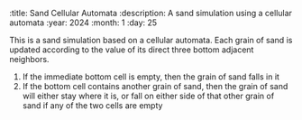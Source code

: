 :title: Sand Cellular Automata
:description: A sand simulation using a cellular automata
:year: 2024
:month: 1
:day: 25

This is a sand simulation based on a cellular automata. Each grain of sand is updated according to the value of its direct three bottom adjacent neighbors.

1. If the immediate bottom cell is empty, then the grain of sand falls in it
2. If the bottom cell contains another grain of sand, then the grain of sand will either stay where it is, or fall on either side of that other grain of sand if any of the two cells are empty


<canvas class="article-block" id="canvas"></canvas>
<script src="/scripts/canvas.js"></script>
<script src="/assets/sand/sand.js"></script>